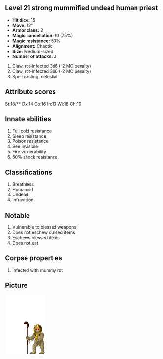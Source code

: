 ## Level 21 strong mummified undead human priest
- **Hit dice:** 15
- **Move:** 12"
- **Armor class:** 2
- **Magic cancellation:** 10 (75%)
- **Magic resistance:** 50%
- **Alignment:** Chaotic
- **Size:** Medium-sized
- **Number of attacks:** 3
1. Claw, rot-infected 3d6 (-2 MC penalty)
2. Claw, rot-infected 3d6 (-2 MC penalty)
3. Spell casting, celestial
## Attribute scores
St:18/** Dx:14 Co:16 In:10 Wi:18 Ch:10
## Innate abilities
1. Full cold resistance
2. Sleep resistance
3. Poison resistance
4. See invisible
5. Fire vulnerability
6. 50% shock resistance
## Classifications
1. Breathless
2. Humanoid
3. Undead
4. Infravision
## Notable
1. Vulnerable to blessed weapons
2. Does not eschew cursed items
3. Eschews blessed items
4. Does not eat
## Corpse properties
1. Infected with mummy rot
## Picture
![Greater mummy priest](https://github.com/hyvanmielenpelit/GnollHackTileSet/blob/main/Monsters/greater_mummy_priest/greater_mummy_priest.png)
